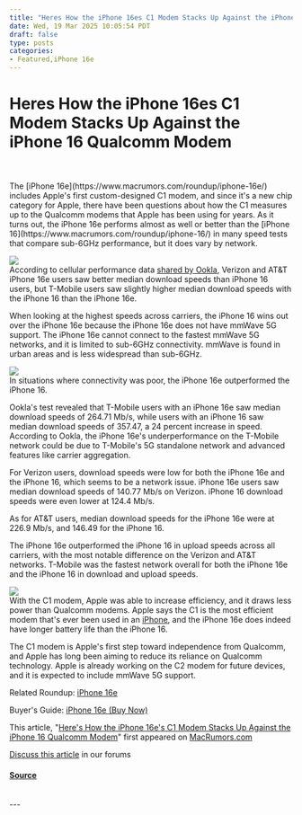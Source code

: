 ```yaml
---
title: "Heres How the iPhone 16es C1 Modem Stacks Up Against the iPhone 16 Qualcomm Modem"
date: Wed, 19 Mar 2025 10:05:54 PDT
draft: false
type: posts
categories: 
- Featured,iPhone 16e
---
```

# Heres How the iPhone 16es C1 Modem Stacks Up Against the iPhone 16 Qualcomm Modem

<br/>

<br/>
The [iPhone 16e](https://www.macrumors.com/roundup/iphone-16e/) includes Apple's first custom-designed C1 modem, and since it's a new chip category for Apple, there have been questions about how the C1 measures up to the Qualcomm modems that Apple has been using for years. As it turns out, the ‌iPhone 16e‌ performs almost as well or better than the [iPhone 16](https://www.macrumors.com/roundup/iphone-16/) in many speed tests that compare sub-6GHz performance, but it does vary by network.  
  
![](https://images.macrumors.com/article-new/2025/02/apple-c1.jpg)  
According to cellular performance data [shared by Ookla](https://www.ookla.com/articles/apples-c1-modem-early-adopters), Verizon and AT&T ‌iPhone 16e‌ users saw better median download speeds than ‌iPhone 16‌ users, but T-Mobile users saw slightly higher median download speeds with the ‌iPhone 16‌ than the ‌iPhone 16e‌.  
  
When looking at the highest speeds across carriers, the ‌iPhone 16‌ wins out over the ‌iPhone 16e‌ because the ‌iPhone 16e‌ does not have mmWave 5G support. The ‌iPhone 16e‌ cannot connect to the fastest mmWave 5G networks, and it is limited to sub-6GHz connectivity. mmWave is found in urban areas and is less widespread than sub-6GHz.  
  
![](https://images.macrumors.com/article-new/2025/03/ookla-iphone-16e-modem-test-download.jpg)  
In situations where connectivity was poor, the ‌iPhone 16e‌ outperformed the ‌iPhone 16‌.  
  
Ookla's test revealed that T-Mobile users with an ‌iPhone 16e‌ saw median download speeds of 264.71 Mb/s, while users with an ‌iPhone 16‌ saw median download speeds of 357.47, a 24 percent increase in speed. According to Ookla, the ‌iPhone 16e‌'s underperformance on the T-Mobile network could be due to T-Mobile's 5G standalone network and advanced features like carrier aggregation.  
  
For Verizon users, download speeds were low for both the ‌iPhone 16e‌ and the ‌iPhone 16‌, which seems to be a network issue. ‌iPhone 16e‌ users saw median download speeds of 140.77 Mb/s on Verizon. ‌iPhone 16‌ download speeds were even lower at 124.4 Mb/s.  
  
As for AT&T users, median download speeds for the ‌iPhone 16e‌ were at 226.9 Mb/s, and 146.49 for the ‌iPhone 16‌.  
  
The ‌iPhone 16e‌ outperformed the ‌iPhone 16‌ in upload speeds across all carriers, with the most notable difference on the Verizon and AT&T networks. T-Mobile was the fastest network overall for both the ‌iPhone 16e‌ and the ‌iPhone 16‌ in download and upload speeds.  
  
![](https://images.macrumors.com/article-new/2025/03/ookla-iphone-16e-modem-test-upload.jpg)  
With the C1 modem, Apple was able to increase efficiency, and it draws less power than Qualcomm modems. Apple says the C1 is the most efficient modem that's ever been used in an [iPhone](https://www.macrumors.com/guide/iphone/), and the ‌iPhone 16e‌ does indeed have longer battery life than the ‌iPhone 16‌.  
  
The C1 modem is Apple's first step toward independence from Qualcomm, and Apple has long been aiming to reduce its reliance on Qualcomm technology. Apple is already working on the C2 modem for future devices, and it is expected to include mmWave 5G support.

Related Roundup: [iPhone 16e](https://www.macrumors.com/roundup/iphone-16e/)

Buyer's Guide: [iPhone 16e (Buy Now)](https://buyersguide.macrumors.com/#iPhone-16e)

  
This article, "[Here's How the iPhone 16e's C1 Modem Stacks Up Against the iPhone 16 Qualcomm Modem](https://www.macrumors.com/2025/03/19/iphone-16e-c1-modem-test/)" first appeared on [MacRumors.com](https://www.macrumors.com)  
  
[Discuss this article](https://forums.macrumors.com/threads/heres-how-the-iphone-16es-c1-modem-stacks-up-against-the-iphone-16-qualcomm-modem.2453507/) in our forums

#### [Source](https://www.macrumors.com/2025/03/19/iphone-16e-c1-modem-test/)

<br/>
---
